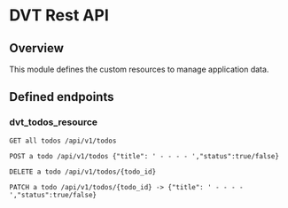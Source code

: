 # DVT Rest API

## Overview

This module defines the custom resources to manage application data.

## Defined endpoints

### dvt_todos_resource
```
GET all todos /api/v1/todos

POST a todo /api/v1/todos {"title": ' - - - - ',"status":true/false}

DELETE a todo /api/v1/todos/{todo_id}

PATCH a todo /api/v1/todos/{todo_id} -> {"title": ' - - - - ',"status":true/false}
```
